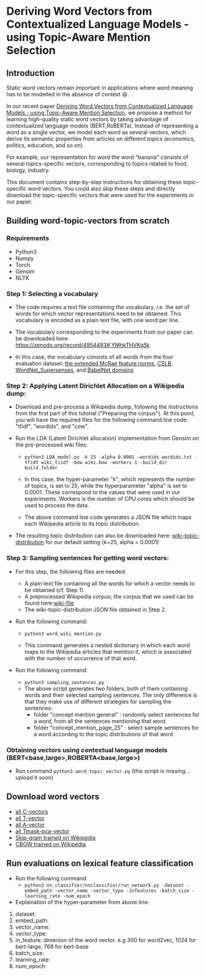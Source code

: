# Deriving Word Vectors from Contextualized Language Models - using Topic-Aware Mention Selection

## Introduction

Static word vectors remain important in applications where word meaning has to be modelled in the absence of context :smiley:. 

In our recent paper [Deriving Word Vectors from Contextualized Language Models - using Topic-Aware Mention Selection](), we propose a method for learning high-quality static word vectors by taking advantage of contextualized language models (BERT,RoBERTa). Instead of representing a word as a single vector, we model each word as several vectors, which derive its semantic properties from articles on different topics (economics, politics, education, and so on).

For example, our representation for word the word "banana" consists of several topics-specific vectors, corresponding to topics related to food, biology, industry. 

This document contains step-by-step instructions for obtaining these topic-specific word vectors. You could also skip these steps and directly download the topic-specific vectors that were used for the experiments in our paper.

## Building word-topic-vectors from scratch

### Requirements
- Python3
- Numpy
- Torch
- Gensim
- NLTK

### Step 1: Selecting a vocabulary

- The code requires a text file containing the vocabulary, i.e. the set of words for which vector representations need to be obtained. This vocabulary is encoded as a plain text file, with one word per line.

- The vocabulary corresponding to the experiments from our paper can be downloaded here: https://zenodo.org/record/4954493#.YMhkTHVKg5k

- In this case, the vocabulary consists of all words from the four evaluation dataset: [the extended McRae feature norms](https://github.com/mbforbes/physical-commonsense), [CSLB](https://cslb.psychol.cam.ac.uk/propnorms#:~:text=The%20Centre%20for%20Speech%2C%20Language,feature%20representations%20of%20conceptual%20knowledge.), [WordNet_Supersenses](https://wordnet.princeton.edu/), and [BabelNet domains](http://lcl.uniroma1.it/babeldomains/#:~:text=BabelDomains%20is%20a%20unified%20resource,the%20Wikipedia%20featured%20articles%20page.)

### Step 2: Applying Latent Dirichlet Allocation on a Wikipedia dump:

- Download and pre-process a Wikipedia dump, following the instructions from the first part of this tutorial ("Preparing the corpus"). At this point, you will have the required files for the following command line code: "tfidf", "wordids", and "cow".

- Run the LDA (Latent Dirichlet allocation) implementation from Gensim on the pre-processed wiki files: 

  - `python3 LDA_model.py -k 25 -alpha 0.0001 -wordids wordids.txt -tfidf wiki_tiidf -bow wiki.bow -workers 1 -build_dir build_folder` 
 
  - In this case, the hyper-parameter "k", which represents the number of topics, is set to 25, while the hyperparameter "alpha" is set to 0.0001. These correspond to the values that were used in our experiments. Workers is the number of CPU cores which should be used to process the data.

  - The above command line code generates a JSON file which maps each Wikipedia article to its topic distribution.

- The resulting topic distribution can also be downloaded here: [wiki-topic-distribution](https://cf-my.sharepoint.com/:u:/g/personal/wangy306_cardiff_ac_uk/EQGaudFrhFdFllXBh180TEUBS_eXrGLapKex4o3sv98zog?e=kDGVKg) for our default setting (k=25, alpha = 0.0001) 

### Step 3: Sampling sentences for getting word vectors:
- For this step, the following files are needed: 
  - A plain text file containing all the words for which a vector needs to be obtained (cf. Step 1).
  - A preprocessed Wikipedia corpus; the corpus that we used can be found here:[wiki-file](https://cf-my.sharepoint.com/:u:/g/personal/wangy306_cardiff_ac_uk/EYJR4aNwc0pJprgI7dh9TeIBIn5bjcsIQTrB0cyt2A1AOQ?e=0H89AS)
  - The wiki-topic-distribution JSON file obtained in Step 2.

- Run the following command:

  - `python3 word_wiki_mention.py`

  - This command generates a nested dictionary in which each word maps to the Wikipedia articles that mention it, which is associated with the number of occurrence of that word.
- Run the following command:
  - `python3 sampling_sentences.py` 
  - The above script generates two folders, both of them containing words and their selected sampling sentences. The only difference is that they make use of different strategies for sampling the sentences:
    - folder "concept mention general" : randomly select sentences for a word, from all the sentences mentioning that word 
    - folder "concept_mention_page_25" : select sample sentences for a word according to the topic distributions of that word 

### Obtaining vectors using contextual language models (BERT<base,large>,ROBERTA<base,large>)
- Run command `python3 word_topic_vector.py` (this script is missing... upload it soon)

## Download word vectors

- [all C-vectors](https://zenodo.org/record/4925042#.YMKch3VKg5l) 
- [all T-vector](https://zenodo.org/record/4921323#.YMKcvHVKg5k) 
- [all A-vector](https://zenodo.org/record/4925059#.YMKjPHVKg5k) 
- [all Tmask-pca-vector](https://zenodo.org/record/4925073#.YMKjw3VKg5k)
- [Skip-gram trained on Wikipedia](https://cf-my.sharepoint.com/:t:/g/personal/wangy306_cardiff_ac_uk/ERPqned64qRFv-ri5_jN0CIB5z2V7XlKD9I3qm93A80wAw?e=Uu3LvF)
- [CBOW trained on Wikipedia](https://drive.google.com/file/d/171iSHR6GcL3k4IB2JsblHJuifoFarmFZ/view?usp=sharing)


## Run evaluations on lexical feature classification
- Run the following command: 
  - `python3 nn_classifier/nnclassifier/run_network.py -dataset -embed_path -vector_name -vector_type -infeatures -batch_size -learning_rate -num_epoch`
- Explaination of the hyper-parameter from above line: 
 
 1. dataset:
 2. embed_path:
 3. vector_name:
 4. vector_type:
 5. in_feature: dimenion of the word vector. e.g 300 for word2vec, 1024 for bert-large, 768 for bert-base
 6. batch_size:
 7. learning_rate:
 8. num_epoch:




